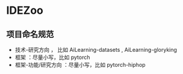 # IDEZoo


## 项目命名规范

- 技术-研究方向 ， 比如 AiLearning-datasets , AiLearning-gloryking 
- 框架 ：尽量小写，比如 pytorch
- 框架-功能/研究方向 ：尽量小写，比如 pytorch-hiphop
